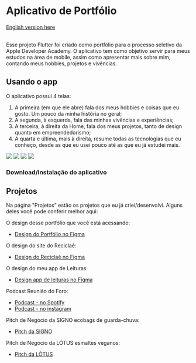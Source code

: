# Aplicativo de Portfólio

[English version here](README_en.md)

<br>Esse projeto Flutter foi criado como portfólio para o processo seletivo da Apple Developer Academy.
O aplicativo tem como objetivo servir para meus estudos na área de mobile, assim como apresentar mais sobre mim, contando meus hobbies, projetos e vivências.

## Usando o app

O aplicativo possui 4 telas:
1. A primeira (em que ele abre) fala dos meus hobbies e coisas que eu gosto. Um pouco da minha história no geral;
2. A segunda, à esquerda, fala das minhas vivências e experiências;
3. A terceira, à direita da Home, fala dos meus projetos, tanto de design quanto em empreendedorismo;
4. A quarta e última, mais à direita, resume todas as tecnologias que eu conheço, desde as que eu usei pouco até as que eu já estudei mais.

![](https://media.giphy.com/media/w5kJYCa1mnsSZtxhAd/giphy.gif)
![](https://media.giphy.com/media/prM7DGM0ThHu7bNH1U/giphy.gif)
![](https://media.giphy.com/media/oA1hXF76n4QvYkJDps/giphy.gif)
![](https://media.giphy.com/media/1dsyiw79kuGDU9m2xM/giphy.gif)

### Download/Instalação do aplicativo



## Projetos

Na página "Projetos" estão os projetos que eu já criei/desenvolvi. Alguns deles você pode conferir melhor aqui:

O design desse portfólio que você está acessando:

- [Design do Portfólio no Figma](https://www.figma.com/file/1HeVMZ5vUXwE3bVdhJAELN/curriculum?node-id=0%3A1)

O design do site do Reciclaê:

- [Design do Reciclaê no Figma](https://www.figma.com/file/RTLl5KNdHdwEoekPzMKTHQ/reciclaecwb?node-id=0%3A1)

O design do meu app de Leituras:

- [Design app de leituras no Figma](https://www.figma.com/file/206fCOYcFl8gwH9r6hEkMq/Bokks)

Podcast Reunião do Foro:

- [Podcast - no Spotify](https://open.spotify.com/show/5IZKTJ6cqBTCSSIWz7atFj?si=1f0ac75b982f4b58)
- [Podcast - no instagram](https://www.instagram.com/reuniaodoforo/)

Pitch de Negócio da SIGNO ecobags de guarda-chuva:

- [Pitch da SIGNO](https://docs.google.com/presentation/d/1XlOBaG-s1wl5apQBSN_aDbe4Dtod_860Wq3AiYZMMWo/edit?usp=sharing)

Pitch de Negócio da LÓTUS esmaltes veganos:

- [Pitch da LÓTUS](https://docs.google.com/presentation/d/1mz8Cu9RpgtoF7WITDc89yVrUbPBasVLqW99dRCfIiW0/edit?usp=sharing)

